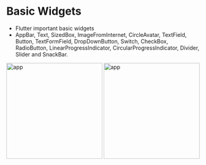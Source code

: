 # Basic Widgets

- Flutter important basic widgets
- AppBar, Text, SizedBox, ImageFromInternet, CircleAvatar, TextField, Button, TextFormField, DropDownButton, Switch, CheckBox, RadioButton, LinearProgressIndicator, CircularProgressIndicator, Divider, Slider and SnackBar.


<img src="https://user-images.githubusercontent.com/13943321/141611462-07456cfa-7ee3-4455-a424-d363eadca46f.png" alt="app" width="250"> <img src="https://user-images.githubusercontent.com/13943321/141611464-b6f4df98-3b97-41ea-98d6-676ec0222bed.png" alt="app" width="250">
